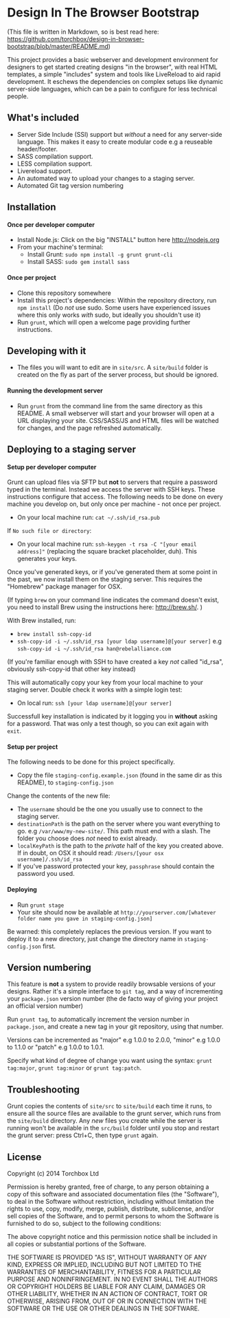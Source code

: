 # Design In The Browser Bootstrap

(This file is written in Markdown, so is best read here: https://github.com/torchbox/design-in-browser-bootstrap/blob/master/README.md)

This project provides a basic webserver and development environment for designers to get started creating designs "in the browser", with real HTML templates, a simple "includes" system and tools like LiveReload to aid rapid development. It eschews the dependencies on complex setups like dynamic server-side languages, which can be a pain to configure for less technical people.


## What's included

* Server Side Include (SSI) support but *without* a need for any server-side language. This makes it easy to create modular code e.g a reuseable header/footer.
* SASS compilation support.
* LESS compilation support.
* Livereload support.
* An automated way to upload your changes to a staging server.
* Automated Git tag version numbering

## Installation

#### Once per developer computer

* Install Node.js: Click on the big "INSTALL" button here http://nodejs.org
* From your machine's terminal:
  * Install Grunt: `sudo npm install -g grunt grunt-cli`
  * Install SASS: `sudo gem install sass`


#### Once per project

* Clone this repository somewhere
* Install this project's dependencies: Within the repository directory, run `npm install` (Do *not* use sudo. Some users have experienced issues where this only works *with* sudo, but ideally you shouldn't use it)
* Run `grunt`, which will open a welcome page providing further instructions.


## Developing with it

* The files you will want to edit are in `site/src`. A `site/build` folder is created on the fly as part of the server process, but should be ignored.


####  Running the development server

* Run `grunt` from the command line from the same directory as this README. A small webserver will start and your browser will open at a URL displaying your site. CSS/SASS/JS and HTML files will be watched for changes, and the page refreshed automatically.


## Deploying to a staging server

#### Setup per developer computer

Grunt can upload files via SFTP but **not** to servers that require a password typed in the terminal. Instead we access the server with SSH keys. These instructions configure that access. The following needs to be done on every machine you develop on, but only once per machine - not once per project.

* On your local machine run: `cat ~/.ssh/id_rsa.pub`

If `No such file or directory`:

* On your local machine run: `ssh-keygen -t rsa -C "[your email address]"` (replacing the square bracket placeholder, duh). This generates your keys.

Once you've generated keys, or if you've generated them at some point in the past, we now install them on the staging server. This requires the "Homebrew" package manager for OSX. 

(If typing `brew` on your command line indicates the command doesn't exist, you need to install Brew using the instructions here: http://brew.sh/. )

With Brew installed, run:

* `brew install ssh-copy-id`
* `ssh-copy-id -i ~/.ssh/id_rsa [your ldap username]@[your server]` e.g `ssh-copy-id -i ~/.ssh/id_rsa han@rebelalliance.com`

(If you're familiar enough with SSH to have created a key *not* called "id_rsa", obviously ssh-copy-id that other key instead)

This will automatically copy your key from your local machine to your staging server. Double check it works with a simple login test:

* On local run: `ssh [your ldap username]@[your server]`

Successfull key installation is indicated by it logging you in **without** asking for a password. That was only a test though, so you can exit again with `exit`.


#### Setup per project

The following needs to be done for this project specifically.

* Copy the file `staging-config.example.json` (found in the same dir as this README), to `staging-config.json`

Change the contents of the new file: 

* The `username` should be the one you usually use to connect to the staging server. 
* `destinationPath` is the path on the server where you want everything to go. e.g  `/var/www/my-new-site/`. This path must end with a slash. The folder you choose does *not* need to exist already.
* `localKeyPath` is the path to the *private* half of the key you created above. If in doubt, on OSX it should read: `/Users/[your osx username]/.ssh/id_rsa`
* If you've password protected your key, `passphrase` should contain the password you used.


#### Deploying

* Run `grunt stage`
* Your site should now be available at `http://yourserver.com/[whatever folder name you gave in staging-config.json]`

Be warned: this completely replaces the previous version. If you want to deploy it to a new directory, just change the directory name in `staging-config.json` first.


## Version numbering

This feature is **not** a system to provide readily browsable versions of your designs. Rather it's a simple interface to `git tag`, and a way of incrementing your `package.json` version number (the de facto way of giving your project an official version number)

Run `grunt tag`, to automatically increment the version number in `package.json`, and create a new tag in your git repository, using that  number.

Versions can be incremented as "major" e.g 1.0.0 to 2.0.0, "minor" e.g 1.0.0 to 1.1.0 or "patch" e.g 1.0.0 to 1.0.1. 

Specify what kind of degree of change you want using the syntax: `grunt tag:major`, `grunt tag:minor` or `grunt tag:patch`.


## Troubleshooting

Grunt copies the contents of `site/src` to `site/build` each time it runs, to ensure all the source files are available to the grunt server, which runs from the `site/build` directory. Any *new* files you create while the server is running won't be available in the `src/build` folder until you stop and restart the grunt server: press Ctrl+C, then type `grunt` again.


## License

Copyright (c) 2014 Torchbox Ltd

Permission is hereby granted, free of charge, to any person obtaining a copy
of this software and associated documentation files (the "Software"), to deal
in the Software without restriction, including without limitation the rights
to use, copy, modify, merge, publish, distribute, sublicense, and/or sell
copies of the Software, and to permit persons to whom the Software is
furnished to do so, subject to the following conditions:

The above copyright notice and this permission notice shall be included in all
copies or substantial portions of the Software.

THE SOFTWARE IS PROVIDED "AS IS", WITHOUT WARRANTY OF ANY KIND, EXPRESS OR
IMPLIED, INCLUDING BUT NOT LIMITED TO THE WARRANTIES OF MERCHANTABILITY,
FITNESS FOR A PARTICULAR PURPOSE AND NONINFRINGEMENT. IN NO EVENT SHALL THE
AUTHORS OR COPYRIGHT HOLDERS BE LIABLE FOR ANY CLAIM, DAMAGES OR OTHER
LIABILITY, WHETHER IN AN ACTION OF CONTRACT, TORT OR OTHERWISE, ARISING FROM,
OUT OF OR IN CONNECTION WITH THE SOFTWARE OR THE USE OR OTHER DEALINGS IN THE
SOFTWARE.
